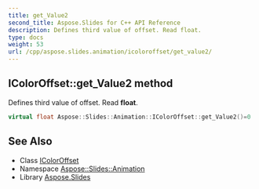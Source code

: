 ```yaml
---
title: get_Value2
second_title: Aspose.Slides for C++ API Reference
description: Defines third value of offset. Read float.
type: docs
weight: 53
url: /cpp/aspose.slides.animation/icoloroffset/get_value2/
---
```

## IColorOffset::get_Value2 method


Defines third value of offset. Read **float**.

```cpp
virtual float Aspose::Slides::Animation::IColorOffset::get_Value2()=0
```

## See Also

* Class [IColorOffset](../)
* Namespace [Aspose::Slides::Animation](../../)
* Library [Aspose.Slides](../../../)
